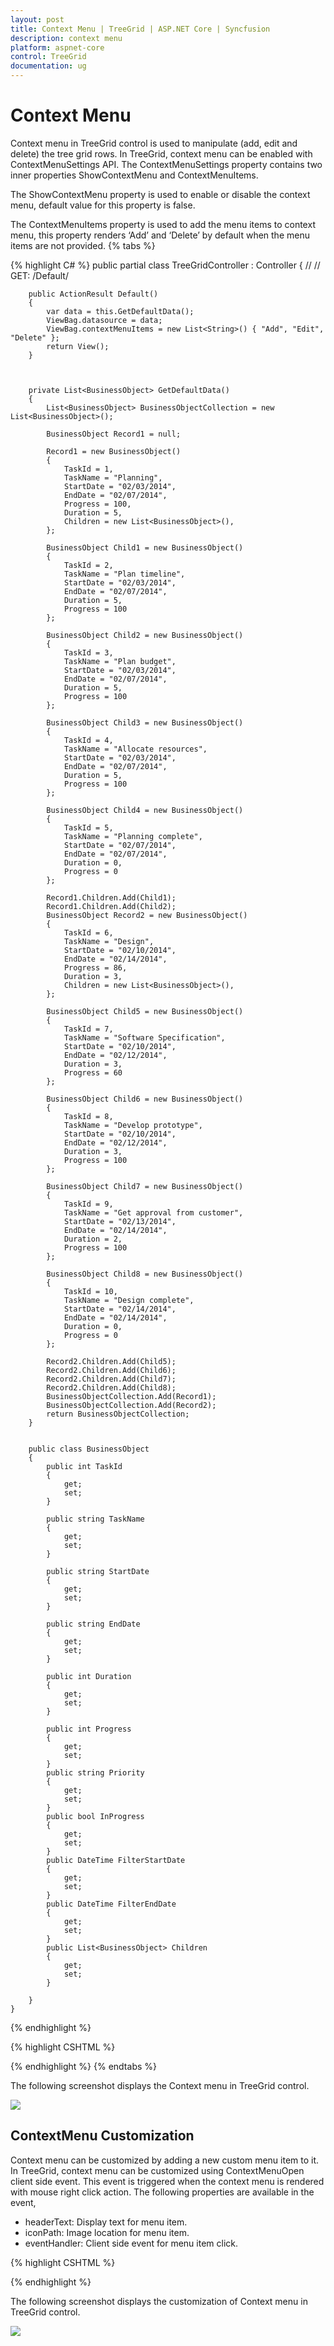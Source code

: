 ```yaml
---
layout: post
title: Context Menu | TreeGrid | ASP.NET Core | Syncfusion
description: context menu
platform: aspnet-core
control: TreeGrid
documentation: ug
---
```


# Context Menu

Context menu in TreeGrid control is used to manipulate (add, edit and delete) the tree grid rows. In TreeGrid, context menu can be enabled with ContextMenuSettings API. The ContextMenuSettings property contains two inner properties ShowContextMenu and ContextMenuItems.

The ShowContextMenu property is used to enable or disable the context menu, default value for this property is false.

The ContextMenuItems property is used to add the menu items to context menu, this property renders ‘Add’ and ‘Delete’ by default when the menu items are not provided.
{% tabs %}

{% highlight C# %}
public partial class TreeGridController : Controller
    {
        //
        // GET: /Default/

        public ActionResult Default()
        {
            var data = this.GetDefaultData();
            ViewBag.datasource = data;
            ViewBag.contextMenuItems = new List<String>() { "Add", "Edit", "Delete" };
            return View();
        }



        private List<BusinessObject> GetDefaultData()
        {
            List<BusinessObject> BusinessObjectCollection = new List<BusinessObject>();

            BusinessObject Record1 = null;

            Record1 = new BusinessObject()
            {
                TaskId = 1,
                TaskName = "Planning",
                StartDate = "02/03/2014",
                EndDate = "02/07/2014",
                Progress = 100,
                Duration = 5,
                Children = new List<BusinessObject>(),
            };

            BusinessObject Child1 = new BusinessObject()
            {
                TaskId = 2,
                TaskName = "Plan timeline",
                StartDate = "02/03/2014",
                EndDate = "02/07/2014",
                Duration = 5,
                Progress = 100
            };

            BusinessObject Child2 = new BusinessObject()
            {
                TaskId = 3,
                TaskName = "Plan budget",
                StartDate = "02/03/2014",
                EndDate = "02/07/2014",
                Duration = 5,
                Progress = 100
            };

            BusinessObject Child3 = new BusinessObject()
            {
                TaskId = 4,
                TaskName = "Allocate resources",
                StartDate = "02/03/2014",
                EndDate = "02/07/2014",
                Duration = 5,
                Progress = 100
            };

            BusinessObject Child4 = new BusinessObject()
            {
                TaskId = 5,
                TaskName = "Planning complete",
                StartDate = "02/07/2014",
                EndDate = "02/07/2014",
                Duration = 0,
                Progress = 0
            };

            Record1.Children.Add(Child1);
            Record1.Children.Add(Child2);
            BusinessObject Record2 = new BusinessObject()
            {
                TaskId = 6,
                TaskName = "Design",
                StartDate = "02/10/2014",
                EndDate = "02/14/2014",
                Progress = 86,
                Duration = 3,
                Children = new List<BusinessObject>(),
            };

            BusinessObject Child5 = new BusinessObject()
            {
                TaskId = 7,
                TaskName = "Software Specification",
                StartDate = "02/10/2014",
                EndDate = "02/12/2014",
                Duration = 3,
                Progress = 60
            };

            BusinessObject Child6 = new BusinessObject()
            {
                TaskId = 8,
                TaskName = "Develop prototype",
                StartDate = "02/10/2014",
                EndDate = "02/12/2014",
                Duration = 3,
                Progress = 100
            };

            BusinessObject Child7 = new BusinessObject()
            {
                TaskId = 9,
                TaskName = "Get approval from customer",
                StartDate = "02/13/2014",
                EndDate = "02/14/2014",
                Duration = 2,
                Progress = 100
            };

            BusinessObject Child8 = new BusinessObject()
            {
                TaskId = 10,
                TaskName = "Design complete",
                StartDate = "02/14/2014",
                EndDate = "02/14/2014",
                Duration = 0,
                Progress = 0
            };

            Record2.Children.Add(Child5);
            Record2.Children.Add(Child6);
            Record2.Children.Add(Child7);
            Record2.Children.Add(Child8);
            BusinessObjectCollection.Add(Record1);
            BusinessObjectCollection.Add(Record2);
            return BusinessObjectCollection;
        }


        public class BusinessObject
        {
            public int TaskId
            {
                get;
                set;
            }

            public string TaskName
            {
                get;
                set;
            }

            public string StartDate
            {
                get;
                set;
            }

            public string EndDate
            {
                get;
                set;
            }

            public int Duration
            {
                get;
                set;
            }

            public int Progress
            {
                get;
                set;
            }
            public string Priority
            {
                get;
                set;
            }
            public bool InProgress
            {
                get;
                set;
            }
            public DateTime FilterStartDate
            {
                get;
                set;
            }
            public DateTime FilterEndDate
            {
                get;
                set;
            }
            public List<BusinessObject> Children
            {
                get;
                set;
            }

        }
    }

{% endhighlight  %}

{% highlight CSHTML %}

<ej-tree-grid id="TreeGridContainer" datasource="ViewBag.datasource" child-mapping="Children" tree-column-index="1">
    <e-tree-grid-edit-settings allow-editing="true" edit-mode="@TreeGridEditMode.RowEditing"></e-tree-grid-edit-settings>
    <e-tree-grid-context-menu-settings show-context-menu="true" context-menu-items="ViewBag.contextMenuItems"></e-tree-grid-context-menu-settings>
    <e-tree-grid-columns>
        <e-tree-grid-column field="TaskId" header-text="Task Id" width=45 edit-type="Numeric" />
        <e-tree-grid-column field="TaskName" header-text="Task Name" edit-type="String" />
        <e-tree-grid-column field="StartDate" header-text="Start Date" edit-type="Datepicker" />
        <e-tree-grid-column field="EndDate" header-text="End Date" edit-type="Datepicker" />
        <e-tree-grid-column field="Duration" header-text="Duration" edit-type="Numeric" />
        <e-tree-grid-column field="Progress" header-text="Progress" edit-type="Numeric" />
    </e-tree-grid-columns>
</ej-tree-grid>  

{% endhighlight %}
{% endtabs %} 

The following screenshot displays the Context menu in TreeGrid control.

![](Context-Menu_images/Context-Menu_img1.png)



## ContextMenu Customization

Context menu can be customized by adding a new custom menu item to it. In TreeGrid, context menu can be customized using ContextMenuOpen client side event. This event is triggered when the context menu is rendered with mouse right click action. The following properties are available in the event,

* headerText: Display text for menu item.
* iconPath: Image location for menu item.
* eventHandler: Client side event for menu item click.

{% highlight CSHTML %}

<ej-tree-grid id="TreeGridContainer" datasource="ViewBag.datasource" child-mapping="Children" tree-column-index="1" context-menu-open="ContextMenuOpen">
    <e-tree-grid-edit-settings allow-editing="true" edit-mode="@TreeGridEditMode.RowEditing"></e-tree-grid-edit-settings>
    <e-tree-grid-context-menu-settings show-context-menu="true" context-menu-items="ViewBag.contextMenuItems"></e-tree-grid-context-menu-settings>
    <e-tree-grid-columns>
        <e-tree-grid-column field="TaskId" header-text="Task Id" width=45 edit-type="Numeric" />
        <e-tree-grid-column field="TaskName" header-text="Task Name" edit-type="String" />
        <e-tree-grid-column field="StartDate" header-text="Start Date" edit-type="Datepicker" />
        <e-tree-grid-column field="EndDate" header-text="End Date" edit-type="Datepicker" />
        <e-tree-grid-column field="Duration" header-text="Duration" edit-type="Numeric" />
        <e-tree-grid-column field="Progress" header-text="Progress" edit-type="Numeric" />
    </e-tree-grid-columns>
</ej-tree-grid>  

<script type=”text/javascript”>

<script type="text/javascript">

      function ContextMenuOpen( args )

    {

       args.contextMenuItems.push(

       {

          headerText: "customMenu",

       eventHandler: customMenuClick,

       }

       );

    }

      function customMenuClick( args )

      {

      }

</script>

{% endhighlight %}

The following screenshot displays the customization of Context menu in TreeGrid control.

![](Context-Menu_images/Context-Menu_img2.png)



